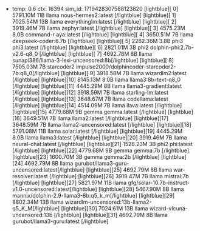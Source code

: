 * temp: 0.6 ctx: 16394 sim_id: 1719428307588123820
[lightblue][ 0] 5791.10M 11B   llama              nous-hermes2:latest             [/lightblue]
[lightblue][ 1] 7025.54M 13B   llama              everythinglm:latest             [/lightblue]
[lightblue][ 2] 3919.46M 7B    llama              zephyr:latest                   [/lightblue]
[lightblue][ 3] 4575.23M 8.0B  command-r          aya:latest                      [/lightblue]
[lightblue][ 4] 3650.51M 7B    llama              deepseek-coder:6.7b             [/lightblue]
[lightblue][ 5] 2282.36M 3.8B  phi3               phi3:latest                     [/lightblue]
[lightblue][ 6] 2821.01M 3B    phi2               dolphin-phi:2.7b-v2.6-q8_0      [/lightblue]
[lightblue][ 7] 4692.78M 8B    llama              sunapi386/llama-3-lexi-uncensored:8b[/lightblue]
[lightblue][ 8] 7505.03M 7B    starcoder2         impulse2000/dolphincoder-starcoder2-7b:q8_0[/lightblue]
[lightblue][ 9] 3918.58M 7B    llama              wizardlm2:latest                [/lightblue]
[lightblue][10] 8145.13M 8.0B  llama              llama3:8b-text-q8_0             [/lightblue]
[lightblue][11] 4445.29M 8B    llama              llama3-gradient:latest          [/lightblue]
[lightblue][12] 3918.59M 7B    llama              starling-lm:latest              [/lightblue]
[lightblue][13] 3648.67M 7B    llama              codellama:latest                [/lightblue]
[lightblue][14] 4514.09M 7B    llama              llava:latest                    [/lightblue]
[lightblue][15] 4779.68M 9B    gemma              gemma:latest                    [/lightblue]
[lightblue][16] 3649.51M 7B    llama              llama2:latest                   [/lightblue]
[lightblue][17] 3648.59M 7B    llama              llama2-uncensored:latest        [/lightblue]
[lightblue][18] 5791.08M 11B   llama              solar:latest                    [/lightblue]
[lightblue][19] 4445.29M 8.0B  llama              llama3:latest                   [/lightblue]
[lightblue][20] 3919.46M 7B    llama              neural-chat:latest              [/lightblue]
[lightblue][21] 1528.23M 3B    phi2               phi:latest                      [/lightblue]
[lightblue][22] 4779.68M 9B    gemma              gemma:7b                        [/lightblue]
[lightblue][23] 1600.70M 3B    gemma              gemma:2b                        [/lightblue]
[lightblue][24] 4692.79M 8B    llama              gurubot/llama3-guru-uncensored:latest[/lightblue]
[lightblue][25] 4692.79M 8B    llama              war-resolver:latest             [/lightblue]
[lightblue][26] 3919.47M 7B    llama              mistral:7b                      [/lightblue]
[lightblue][27] 5821.97M 11B   llama              gfg/solar-10.7b-instruct-v1.0-uncensored:latest[/lightblue]
[lightblue][28] 5467.90M 8B    llama              mannix/dolphin-2.9-llama3-8b:q5_k_m[/lightblue]
[lightblue][29] 8802.34M 13B   llama              wizardlm-uncensored:13b-llama2-q5_K_M[/lightblue]
[lightblue][30] 7024.61M 13B   llama              wizard-vicuna-uncensored:13b    [/lightblue]
[lightblue][31] 4692.79M 8B    llama              gurubot/llama3-guru:latest      [/lightblue]

<!-- 64D807D2 -->